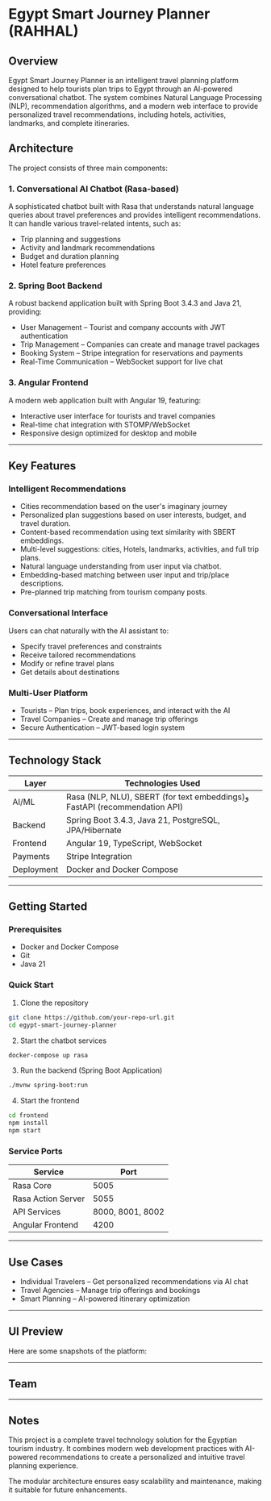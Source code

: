 # Egypt Smart Journey Planner (RAHHAL)

## Overview

Egypt Smart Journey Planner is an intelligent travel planning platform designed to help tourists plan trips to Egypt through an AI-powered conversational chatbot.
The system combines Natural Language Processing (NLP), recommendation algorithms, and a modern web interface to provide personalized travel recommendations, including hotels, activities, landmarks, and complete itineraries.


## Architecture

The project consists of three main components:

### 1. Conversational AI Chatbot (Rasa-based)

A sophisticated chatbot built with Rasa that understands natural language queries about travel preferences and provides intelligent recommendations.
It can handle various travel-related intents, such as:

* Trip planning and suggestions
* Activity and landmark recommendations
* Budget and duration planning
* Hotel feature preferences

### 2. Spring Boot Backend

A robust backend application built with Spring Boot 3.4.3 and Java 21, providing:

* User Management – Tourist and company accounts with JWT authentication
* Trip Management – Companies can create and manage travel packages
* Booking System – Stripe integration for reservations and payments
* Real-Time Communication – WebSocket support for live chat

### 3. Angular Frontend

A modern web application built with Angular 19, featuring:

* Interactive user interface for tourists and travel companies
* Real-time chat integration with STOMP/WebSocket
* Responsive design optimized for desktop and mobile

---

## Key Features

### Intelligent Recommendations

* Cities recommendation based on the user's imaginary journey
* Personalized plan suggestions based on user interests, budget, and travel duration.
* Content-based recommendation using text similarity with SBERT embeddings.
* Multi-level suggestions: cities, Hotels, landmarks, activities, and full trip plans.
* Natural language understanding from user input via chatbot.
* Embedding-based matching between user input and trip/place descriptions.
* Pre-planned trip matching from tourism company posts.

### Conversational Interface

Users can chat naturally with the AI assistant to:

* Specify travel preferences and constraints
* Receive tailored recommendations
* Modify or refine travel plans
* Get details about destinations

### Multi-User Platform

* Tourists – Plan trips, book experiences, and interact with the AI
* Travel Companies – Create and manage trip offerings
* Secure Authentication – JWT-based login system

---

## Technology Stack

| Layer      | Technologies Used                                     |
| ---------- | ----------------------------------------------------- |
| AI/ML      | 	Rasa (NLP, NLU), SBERT (for text embeddings)و FastAPI (recommendation API)                                   |
| Backend    | Spring Boot 3.4.3, Java 21, PostgreSQL, JPA/Hibernate |
| Frontend   | Angular 19, TypeScript, WebSocket                     |
| Payments   | Stripe Integration                                    |
| Deployment | Docker and Docker Compose                             |

---

## Getting Started

### Prerequisites

* Docker and Docker Compose
* Git
* Java 21

### Quick Start

1. Clone the repository

```bash
git clone https://github.com/your-repo-url.git
cd egypt-smart-journey-planner
```

2. Start the chatbot services

```bash
docker-compose up rasa
```

3. Run the backend (Spring Boot Application)

```bash
./mvnw spring-boot:run
```

4. Start the frontend

```bash
cd frontend
npm install
npm start
```

### Service Ports

| Service            | Port             |
| ------------------ | ---------------- |
| Rasa Core          | 5005             |
| Rasa Action Server | 5055             |
| API Services       | 8000, 8001, 8002 |
| Angular Frontend   | 4200             |

---

## Use Cases

* Individual Travelers – Get personalized recommendations via AI chat
* Travel Agencies – Manage trip offerings and bookings
* Smart Planning – AI-powered itinerary optimization

---

## UI Preview

Here are some snapshots of the platform:


---

## Team


---

## Notes

This project is a complete travel technology solution for the Egyptian tourism industry.
It combines modern web development practices with AI-powered recommendations to create a personalized and intuitive travel planning experience.

The modular architecture ensures easy scalability and maintenance, making it suitable for future enhancements.

